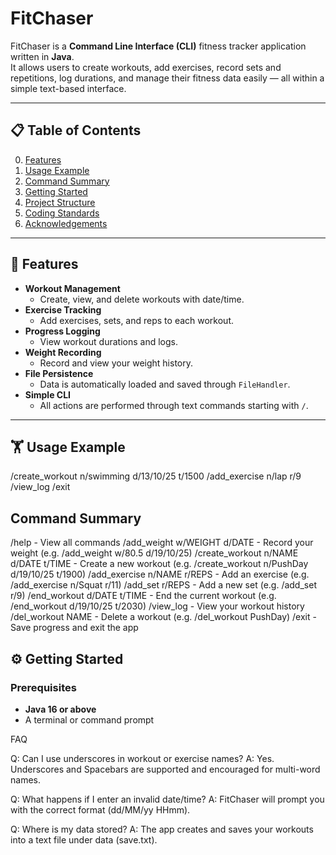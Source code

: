 # FitChaser

FitChaser is a **Command Line Interface (CLI)** fitness tracker application written in **Java**.  
It allows users to create workouts, add exercises, record sets and repetitions, log durations, and manage their fitness data easily — all within a simple text-based interface.

---

## 📋 Table of Contents
0. [Features](#features)
1. [Usage Example](#usage-example)
2. [Command Summary](#command-summary)
3. [Getting Started](#getting-started)
4. [Project Structure](#project-structure)
5. [Coding Standards](#coding-standards)
6. [Acknowledgements](#acknowledgements)

---

## 🚀 Features

- **Workout Management**
    - Create, view, and delete workouts with date/time.
- **Exercise Tracking**
    - Add exercises, sets, and reps to each workout.
- **Progress Logging**
    - View workout durations and logs.
- **Weight Recording**
    - Record and view your weight history.
- **File Persistence**
    - Data is automatically loaded and saved through `FileHandler`.
- **Simple CLI**
    - All actions are performed through text commands starting with `/`.

---

## 🏋️ Usage Example
/create_workout n/swimming d/13/10/25 t/1500
/add_exercise n/lap r/9
/view_log
/exit

## Command Summary
/help                                - View all commands
/add_weight w/WEIGHT d/DATE          - Record your weight (e.g. /add_weight w/80.5 d/19/10/25)
/create_workout n/NAME d/DATE t/TIME - Create a new workout (e.g. /create_workout n/PushDay d/19/10/25 t/1900)
/add_exercise n/NAME r/REPS          - Add an exercise (e.g. /add_exercise n/Squat r/11)
/add_set r/REPS                      - Add a new set (e.g. /add_set r/9)
/end_workout d/DATE t/TIME           - End the current workout (e.g. /end_workout d/19/10/25 t/2030)
/view_log                            - View your workout history
/del_workout NAME                    - Delete a workout (e.g. /del_workout PushDay)
/exit                                - Save progress and exit the app

## ⚙️ Getting Started

### Prerequisites
- **Java 16 or above**
- A terminal or command prompt

FAQ

Q: Can I use underscores in workout or exercise names?
A: Yes. Underscores and Spacebars are supported and encouraged for multi-word names.

Q: What happens if I enter an invalid date/time?
A: FitChaser will prompt you with the correct format (dd/MM/yy HHmm).

Q: Where is my data stored?
A: The app creates and saves your workouts into a text file under data (save.txt).